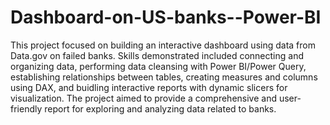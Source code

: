 # Dashboard-on-US-banks--Power-BI

This project focused on building an interactive dashboard using data from Data.gov on failed banks. Skills demonstrated included connecting and organizing data, performing data cleansing with Power BI/Power Query, establishing relationships between tables, creating measures and columns using DAX, and buidling interactive reports with dynamic slicers for visualization. The project aimed to provide a comprehensive and user-friendly report for exploring and analyzing data related to banks.

